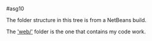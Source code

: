 #asg10

The folder structure in this tree is from a NetBeans build. 

The ['web/'](web/) folder is the one that contains my code work. 

